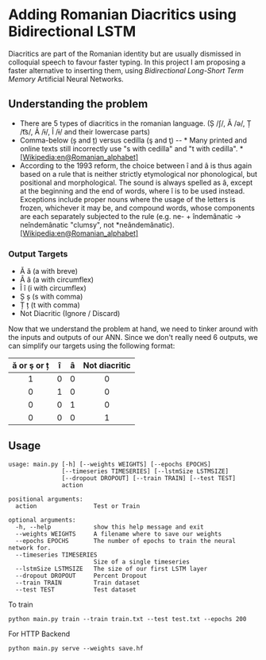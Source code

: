 # Adding Romanian Diacritics using Bidirectional LSTM

Diacritics are part of the Romanian identity but are usually dismissed in colloquial speech to favour faster typing. In this project I am proposing a faster alternative to inserting them, using *Bidirectional Long-Short Term Memory* Artificial Neural Networks.

## Understanding the problem

* There are 5 types of diacritics in the romanian language. (Ș /ʃ/, Ă /ə/, Ț /t͡s/, Â /ɨ/, Î /ɨ/ and their lowercase parts)
* Comma-below (ș and ț) versus cedilla (ş and ţ) --  * Many printed and online texts still incorrectly use "s with cedilla" and "t with cedilla". * [[Wikipedia:en@Romanian_alphabet]](https://en.wikipedia.org/wiki/Romanian_alphabet)
* According to the 1993 reform, the choice between î and â is thus again based on a rule that is neither strictly etymological nor phonological, but positional and morphological. The sound is always spelled as â, except at the beginning and the end of words, where î is to be used instead. Exceptions include proper nouns where the usage of the letters is frozen, whichever it may be, and compound words, whose components are each separately subjected to the rule (e.g. ne- + îndemânatic → neîndemânatic "clumsy", not *neândemânatic). [[Wikipedia:en@Romanian_alphabet]](https://en.wikipedia.org/wiki/Romanian_alphabet#%C3%8E_versus_%C3%82)

### Output Targets

- Ă ă (a with breve)
- Â â (a with circumflex)
- Î î (i with circumflex)
- Ș ș (s with comma)
- Ț ț (t with comma)
- Not Diacritic (Ignore / Discard)

Now that we understand the problem at hand, we need to tinker around with the inputs and outputs of our ANN. Since we don't really need 6 outputs, we can simplify our targets using the following format:

| ă or ş or ț 	| î 	| â 	| Not diacritic 	|
|:-----------:	|:-:	|:-:	|:-------------:	|
|      1      	| 0 	| 0 	|       0       	|
|      0      	| 1 	| 0 	|       0       	|
|      0      	| 0 	| 1 	|       0       	|
|      0      	| 0 	| 0 	|       1       	|

## Usage
```
usage: main.py [-h] [--weights WEIGHTS] [--epochs EPOCHS]
               [--timeseries TIMESERIES] [--lstmSize LSTMSIZE]
               [--dropout DROPOUT] [--train TRAIN] [--test TEST]
               action

positional arguments:
  action                Test or Train

optional arguments:
  -h, --help            show this help message and exit
  --weights WEIGHTS     A filename where to save our weights
  --epochs EPOCHS       The number of epochs to train the neural network for.
  --timeseries TIMESERIES
                        Size of a single timeseries
  --lstmSize LSTMSIZE   The size of our first LSTM layer
  --dropout DROPOUT     Percent Dropout
  --train TRAIN         Train dataset
  --test TEST           Test dataset
```

To train
```
python main.py train --train train.txt --test test.txt --epochs 200
```

For HTTP Backend
```
python main.py serve --weights save.hf
```